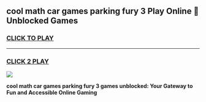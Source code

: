 
## cool math car games parking fury 3 Play Online 👋 Unblocked Games
<h3>
<a href="https://news.freeplayer.one?title=cool_math_car_games_parking_fury_3&ref=17CMG">CLICK TO PLAY</a></h3>
<hr>

<h3>
<a href="https://news.freeplayer.one?title=cool_math_car_games_parking_fury_3&ref=17CMG">CLICK 2 PLAY</a>
  
</h3>

<a href="https://news.freeplayer.one?title=cool_math_car_games_parking_fury_3&ref=17CMG/"><img src="https://clearcache.store/games.png"></a>


**cool math car games parking fury 3 games unblocked: Your Gateway to Fun and Accessible Online Gaming**
